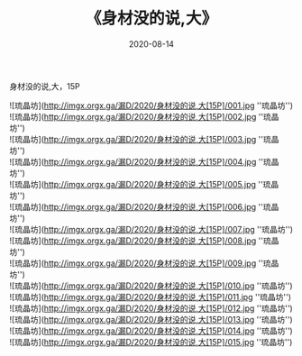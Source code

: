﻿---
layout: post
title:  《身材没的说,大》
date:   2020-08-14
img: imgx.orgx.ga/漏D/2020/身材没的说,大[15P]/000.jpg
categories: [美女, 性感, 泳衣]
---

身材没的说,大，15P

![琉晶坊](http://imgx.orgx.ga/漏D/2020/身材没的说,大[15P]/001.jpg ''琉晶坊'') <br>
![琉晶坊](http://imgx.orgx.ga/漏D/2020/身材没的说,大[15P]/002.jpg ''琉晶坊'') <br>
![琉晶坊](http://imgx.orgx.ga/漏D/2020/身材没的说,大[15P]/003.jpg ''琉晶坊'') <br>
![琉晶坊](http://imgx.orgx.ga/漏D/2020/身材没的说,大[15P]/004.jpg ''琉晶坊'') <br>
![琉晶坊](http://imgx.orgx.ga/漏D/2020/身材没的说,大[15P]/005.jpg ''琉晶坊'') <br>
![琉晶坊](http://imgx.orgx.ga/漏D/2020/身材没的说,大[15P]/006.jpg ''琉晶坊'') <br>
![琉晶坊](http://imgx.orgx.ga/漏D/2020/身材没的说,大[15P]/007.jpg ''琉晶坊'') <br>
![琉晶坊](http://imgx.orgx.ga/漏D/2020/身材没的说,大[15P]/008.jpg ''琉晶坊'') <br>
![琉晶坊](http://imgx.orgx.ga/漏D/2020/身材没的说,大[15P]/009.jpg ''琉晶坊'') <br>
![琉晶坊](http://imgx.orgx.ga/漏D/2020/身材没的说,大[15P]/010.jpg ''琉晶坊'') <br>
![琉晶坊](http://imgx.orgx.ga/漏D/2020/身材没的说,大[15P]/011.jpg ''琉晶坊'') <br>
![琉晶坊](http://imgx.orgx.ga/漏D/2020/身材没的说,大[15P]/012.jpg ''琉晶坊'') <br>
![琉晶坊](http://imgx.orgx.ga/漏D/2020/身材没的说,大[15P]/013.jpg ''琉晶坊'') <br>
![琉晶坊](http://imgx.orgx.ga/漏D/2020/身材没的说,大[15P]/014.jpg ''琉晶坊'') <br>
![琉晶坊](http://imgx.orgx.ga/漏D/2020/身材没的说,大[15P]/015.jpg ''琉晶坊'') <br>
